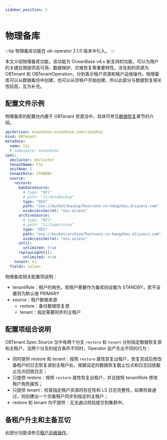 ```yaml
---
sidebar_position: 5
---
```


# 物理备库

:::tip
物理备库功能在 ob-operator 2.1.0 版本中引入。
:::

本文介绍物理备库功能，该功能为 OceanBase v4.x 新支持的功能，可以为用户的关键应用提供高可用、数据保护、灾难恢复等重要特性。涉及到的资源为 OBTenant 和 OBTenantOperation，分别表示租户资源和租户运维操作。物理备库可以从数据备份中创建，也可以从空租户开始创建，所以此部分与数据恢复相关性较高，互为补充。

## 配置文件示例

物理备库的配置也内置于 OBTenant 资源当中，具体可参见[数据恢复](500.data-recovery-of-ob-operator.md)章节的介绍。

```yaml tenant_standby.yaml
apiVersion: oceanbase.oceanbase.com/v1alpha1  
kind: OBTenant  
metadata:  
  name: t1s
  # namespace: oceanbase
spec: 
  obcluster: obcluster
  tenantName: t1s
  unitNum: 1 
  tenantRole: STANDBY
  source:
    restore:
      bakDataSource: 
        # type: "NFS"
        # path: "t1/dataBackup"
        type: "OSS"
        path: "oss://bucket/backup?host=oss-cn-hangzhou.aliyuncs.com"
        ossAccessSecret: "oss-access"
      archiveSource:
        # type: "NFS"
        # path: "t1/logArchive"
        type: "OSS"
        path: "oss://bucket/archive?host=oss-cn-hangzhou.aliyuncs.com"
        ossAccessSecret: "oss-access"
      until: 
        unlimited: true
      replayLogUntil:
        unlimited: true
    tenant: t1
  fields: values
```

物理备库相关配置项说明：

* tenantRole：租户的角色，若租户需要作为备库则设置为 STANDBY，若不设置则为默认值 PRIMARY
* source：租户数据来源
  * restore：备份数据恢复源
  * tenant：指定需要同步的主租户

## 配置项组合说明

OBTenant.Spec.Source 当中有两个分支 `restore` 和 `tenant` 分别指定数据恢复源和主租户，当两个分支的组合条件不同时，Operator 会产生出不同的行为：

* 同时提供 restore 和 tenant：按照 `restore` 属性恢复出租户，恢复完成后修改备租户的日志恢复源到主租户处，根据设定的数据恢复截止位点和日志回放截止位点回放日志；
* 只提供 restore：按照 `restore` 属性恢复出租户，并且按照 tenantRole 修改租户角色属性；
* 只提供 tenant：检查指定租户资源的存在性和 LS 日志完整性，如果检查通过，则创建出一个空备租户同步到指定的主租户；
* restore 和 tenant 均不提供：无法通过校验提交到集群中。

## 备租户升主和主备互切

此部分功能请参见[租户运维操作](../200.tenant-management-of-ob-operator/400.tenant-operation.md)。
